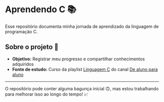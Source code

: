 # Aprendendo C 📚

Esse repositório documenta minha jornada de aprendizado da linguagem de programação C.

## Sobre o projeto 🚀
- **Objetivo:** Registrar meu progresso e compartilhar conhecimentos adquiridos
- **Fonte de estudo:** Curso da playlist [Linguagem C](https://youtu.be/VnH7OVFj_pA?si=Tq2qa5yxU9O9x0Fh) do canal [De aluno para aluno](https://www.youtube.com/@DeAlunoParaAluno)

---
O repositório pode conter alguma bagunça inicial 🙃, mas estou trabalhando para melhorar isso ao longo do tempo! 📈
